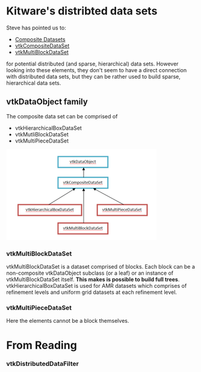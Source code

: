 # Kitware's distribted data sets

Steve has pointed us to:
* [Composite Datasets](https://www.paraview.org/Wiki/VTK/Tutorials/Composite_Datasets)
* [vtkCompositeDataSet](https://www.vtk.org/doc/nightly/html/classvtkCompositeDataSet.html)
* [vtkMultiBlockDataSet](https://www.vtk.org/doc/nightly/html/classvtkMultiBlockDataSet.html)

for potential distributed (and sparse, hierarchical) data sets. However looking into these elements, they don't seem to 
have a direct connection with distributed data sets, but they can be rather used to build sparse, hierarchical data sets.


## vtkDataObject family
The composite data set can be comprised of
* vtkHierarchicalBoxDataSet
* vtkMutliBlockDataSet
* vtkMultiPieceDataSet

![VTK](vtk_data_set_family.png)

### vtkMultiBlockDataSet
vtkMultiBlockDataSet is a dataset comprised of blocks. Each block can be a non-composite vtkDataObject subclass (or a leaf) or an instance of vtkMultiBlockDataSet itself.
**This makes is possible to build full trees**. vtkHierarchicalBoxDataSet is used for AMR datasets which comprises of refinement levels and uniform grid datasets at each refinement level.

### vtkMultiPieceDataSet

Here the elements cannot be a block themselves.


# From Reading

### vtkDistributedDataFilter
